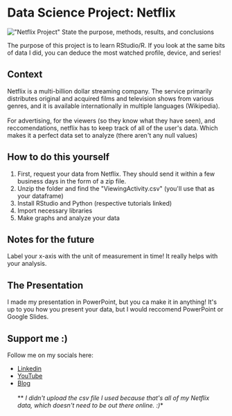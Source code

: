 # Data Science Project: Netflix
!["Netflix Project"](https://images.ctfassets.net/y2ske730sjqp/1aONibCke6niZhgPxuiilC/2c401b05a07288746ddf3bd3943fbc76/BrandAssets_Logos_01-Wordmark.jpg?w=940)
State the purpose, methods, results, and conclusions

The purpose of this project is to learn RStudio/R. If you look at the same bits of data I did, you can deduce the most watched profile, device, and series!

## Context
Netflix is a multi-billion dollar streaming company. The service primarily distributes original and acquired films and television shows from various genres, and it is available internationally in multiple languages (Wikipedia). <br><br>
For advertising, for the viewers (so they know what they have seen), and reccomendations, netflix has to keep track of all of the user's data. Which makes it a perfect data set to analyze (there aren't any null values)

## How to do this yourself
1. First, request your data from Netflix. They should send it within a few business days in the form of a zip file.
2. Unzip the folder and find the "ViewingActivity.csv" (you'll use that as your dataframe)
3. Install RStudio and Python (respective tutorials linked)
4. Import necessary libraries
5. Make graphs and analyze your data

## Notes for the future
Label your x-axis with the unit of measurement in time! It really helps with your analysis. 

## The Presentation
I made my presentation in PowerPoint, but you ca make it in anything! It's up to you how you present your data, but I would reccomend PowerPoint or Google Slides. 

## Support me :)
Follow me on my socials here: <br>
- [Linkedin](https://www.linkedin.com/in/priya-harry/)
- [YouTube](https://www.youtube.com/@priya-harry)
- [Blog](https://captainsapphire.github.io/PH-s-Blog/)
<br><br>
** *I didn't upload the csv file I used because that's all of my Netflix data, which doesn't need to be out there online. :)**
